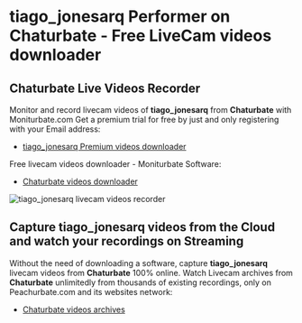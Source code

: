 # tiago_jonesarq Performer on Chaturbate - Free LiveCam videos downloader

## Chaturbate Live Videos Recorder

Monitor and record livecam videos of **tiago_jonesarq** from **Chaturbate** with Moniturbate.com
Get a premium trial for free by just and only registering with your Email address:
* [tiago_jonesarq Premium videos downloader](https://moniturbate.com/request-demo-licence-key.html)

Free livecam videos downloader - Moniturbate Software:
* [Chaturbate videos downloader](https://moniturbate.com/moniturbate-download-software.html)

![tiago_jonesarq livecam videos recorder](https://peachurnet.com/templates/moniturbate-software.png)


## Capture tiago_jonesarq videos from the Cloud and watch your recordings on Streaming

Without the need of downloading a software, capture **tiago_jonesarq** livecam videos from **Chaturbate** 100% online.
Watch Livecam archives from **Chaturbate** unlimitedly from thousands of existing recordings, only on Peachurbate.com and its websites network:
* [Chaturbate videos archives](https://peachurnet.com/)